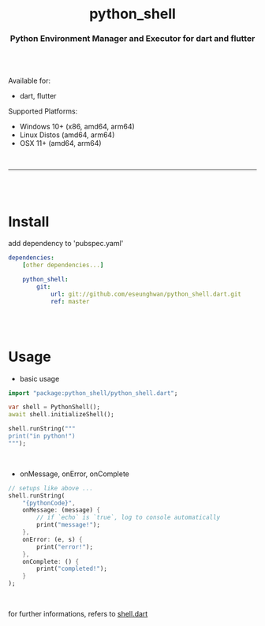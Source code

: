 <h1 align="center">
    <br />
    python_shell
</h1>
<h3 align="center">
    Python Environment Manager and Executor for dart and flutter
    <br />
    <br />
</h3>
<br />

Available for:

- dart, flutter


Supported Platforms:

- Windows 10+ (x86, amd64, arm64)
- Linux Distos (amd64, arm64)
- OSX 11+ (amd64, arm64)

<br />
<hr>
<br />
<br />

# Install
add dependency to 'pubspec.yaml'
```yaml
dependencies:
    [other dependencies...]

    python_shell:
        git:
            url: git://github.com/eseunghwan/python_shell.dart.git
            ref: master
```

<br /><br />

# Usage
- basic usage
```dart
import "package:python_shell/python_shell.dart";

var shell = PythonShell();
await shell.initializeShell();

shell.runString("""
print("in python!")
""");
```

<br />

- onMessage, onError, onComplete
```dart
// setups like above ...
shell.runString(
    "{pythonCode}",
    onMessage: (message) {
        // if `echo` is `true`, log to console automatically
        print("message!");
    },
    onError: (e, s) {
        print("error!");
    },
    onComplete: () {
        print("completed!");
    }
);
```

<br />

for further informations, refers to [shell.dart](https://github.com/eseunghwan/python_shell.dart/blob/master/lib/src/shell.dart)
